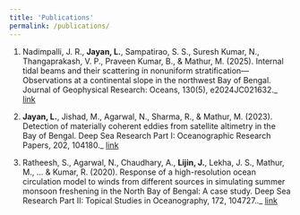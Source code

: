 ```yaml
---
title: 'Publications'
permalink: /publications/
---
```

1. Nadimpalli, J. R., **Jayan, L.**, Sampatirao, S. S., Suresh Kumar, N., Thangaprakash, V. P., Praveen Kumar, B., & Mathur, M. (2025). Internal tidal beams and their scattering in nonuniform stratification—Observations at a continental slope in the northwest Bay of Bengal. Journal of Geophysical Research: Oceans, 130(5), e2024JC021632._ [link]( https://doi.org/10.1029/2024JC021632)

2. **Jayan, L.**, Jishad, M., Agarwal, N., Sharma, R., & Mathur, M. (2023). Detection of materially coherent eddies from satellite altimetry in the Bay of Bengal. Deep Sea Research Part I: Oceanographic Research Papers, 202, 104180._ [link](https://doi.org/10.1016/j.dsr.2023.104180)

3. Ratheesh, S., Agarwal, N., Chaudhary, A., **Lijin, J.**, Lekha, J. S., Mathur, M., ... & Kumar, R. (2020). Response of a high-resolution ocean circulation model to winds from different sources in simulating summer monsoon freshening in the North Bay of Bengal: A case study. Deep Sea Research Part II: Topical Studies in Oceanography, 172, 104727.._ [link](https://doi.org/10.1016/j.dsr2.2019.104727)
